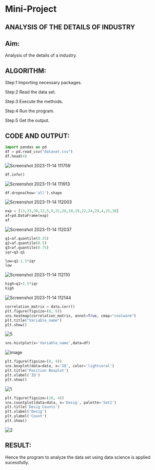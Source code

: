 # Mini-Project
## ANALYSIS OF THE DETAILS OF INDUSTRY
## Aim:
Analysis of the details of a industry.

## ALGORITHM:

Step:1 Importing necessary packages.

Step:2 Read the data set.

Step:3 Execute the methods.

Step:4 Run the program.

Step:5 Get the output.

## CODE AND OUTPUT:

```python
import pandas as pd
df = pd.read_csv("dataset.csv")
df.head(4)
```

![Screenshot 2023-11-14 111759](https://github.com/lokeshrahulv/Mini-Project/assets/118423842/b1450f73-58a5-4eed-af7f-6f18b12918c6)

```python
df.info()
```

![Screenshot 2023-11-14 111913](https://github.com/lokeshrahulv/Mini-Project/assets/118423842/327ea939-663b-489f-b945-da44f84a4f7d)

```python
df.dropna(how='all').shape
```

![Screenshot 2023-11-14 112003](https://github.com/lokeshrahulv/Mini-Project/assets/118423842/a99055d4-86b2-4125-86f8-bf0ba325fbd0)

```python
exp = [13,23,28,12,5,9,31,26,10,19,22,24,29,4,25,30]
af=pd.DataFrame(exp)
af
```

![Screenshot 2023-11-14 112037](https://github.com/lokeshrahulv/Mini-Project/assets/118423842/9e05fde8-d8d7-4872-865b-1fc0d9d67900)

```python
q1=af.quantile(0.25)
q2=af.quantile(0.5)
q3=af.quantile(0.75)
iqr=q3-q1

low=q1-1.5*iqr
low
```

![Screenshot 2023-11-14 112110](https://github.com/lokeshrahulv/Mini-Project/assets/118423842/2d9d318f-a746-42be-b038-d9281ca1d75b)

```python
high=q1+1.5*iqr
high
```

![Screenshot 2023-11-14 112144](https://github.com/lokeshrahulv/Mini-Project/assets/118423842/74965f3a-88d5-4a8b-88ca-28f5201be2cd)

```python
correlation_matrix = data.corr()
plt.figure(figsize=(8, 6))
sns.heatmap(correlation_matrix, annot=True, cmap="coolwarm")
plt.title("Variable_name")
plt.show()
```

![5](https://github.com/lokeshrahulv/Mini-Project/assets/118423842/9773d9d5-5a54-4320-8959-5e3a22cf33a2)

```python
sns.histplot(x='Variable_name',data=df)
```
![image](https://github.com/lokeshrahulv/Mini-Project/assets/118423842/192bd3ad-a77f-44fa-8728-b7c539c1f400)
```python
plt.figure(figsize=(8, 4))
sns.boxplot(data=data, x='ID', color='lightcoral')
plt.title('Position Boxplot')
plt.xlabel('ID')
plt.show()
```
![1](https://github.com/lokeshrahulv/Mini-Project/assets/118423842/44af0e9b-e316-49b7-b720-7ca7dc96d222)
```python
plt.figure(figsize=(10, 4))
sns.countplot(data=data, x='Desig', palette='Set2')
plt.title('Desig Counts')
plt.xlabel('Desig')
plt.ylabel('Count')
plt.show()
```

![2](https://github.com/lokeshrahulv/Mini-Project/assets/118423842/df39bb3f-8a8c-4a9a-8659-0fc2c76b04d0)

## RESULT:
Hence the program to analyze the data set using data science is applied sucessfully.
